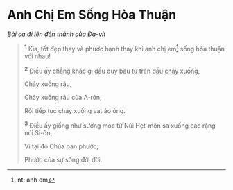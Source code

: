 # Anh Chị Em Sống Hòa Thuận
*Bài ca đi lên đền thánh của Ða-vít*

> <sup><b>1</b></sup> Kìa, tốt đẹp thay và phước hạnh thay khi anh chị em[^1] sống hòa thuận với nhau!
> 
> <sup><b>2</b></sup> Ðiều ấy chẳng khác gì dầu quý báu từ trên đầu chảy xuống,
> 
> Chảy xuống râu,
> 
> Chảy xuống râu của A-rôn,
> 
> Rồi tiếp tục chảy xuống vạt áo ông.
> 
> <sup><b>3</b></sup> Ðiều ấy giống như sương móc từ Núi Hẹt-môn sa xuống các rặng núi Si-ôn,
> 
> Vì tại đó Chúa ban phước,
> 
> Phước của sự sống đời đời.
>

[^1]: nt: anh em
